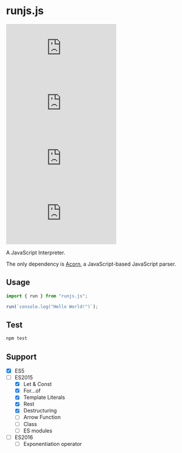 # runjs.js

![Build](https://img.shields.io/circleci/build/github/bigggge/runjs.js?token=9afeb378e355e7d8170d4f9a7675dab622dfc1a8)
![License](https://img.shields.io/github/license/bigggge/runjs.js)
[![NPM](https://img.shields.io/npm/v/runjs.js)](https://www.npmjs.com/package/runjs.js)
![Size](https://img.shields.io/bundlephobia/minzip/runjs.js)

A JavaScript Interpreter.

The only dependency is [Acorn](https://github.com/acornjs/acorn), a JavaScript-based JavaScript parser.

## Usage

```javascript
import { run } from "runjs.js";

run(`console.log("Hello World!")`);
```

## Test

```bash
npm test
```

## Support

- [x] ES5
- [ ] ES2015
  - [x] Let & Const
  - [x] For...of
  - [x] Template Literals
  - [x] Rest
  - [x] Destructuring
  - [ ] Arrow Function
  - [ ] Class
  - [ ] ES modules
- [ ] ES2016
  - [ ] Exponentiation operator
